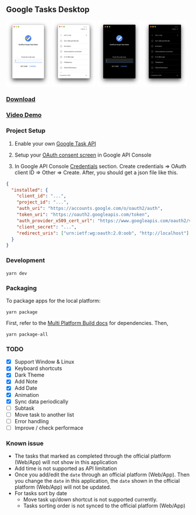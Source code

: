 ## Google Tasks Desktop

<div>
  <img src="./screenshot/1.png" width="24%">
  <img src="./screenshot/2.png" width="24%">
  <img src="./screenshot/3.png" width="24%">
  <img src="./screenshot/4.png" width="24%">
</div>

### [Download](https://github.com/Pong420/google-tasks-desktop/releases)

### [Video Demo](https://pong420.github.io/google-tasks-desktop/demo.mp4)

### Project Setup

1. Enable your own [Google Task API](https://console.developers.google.com/apis/library/tasks.googleapis.com)

2. Setup your [OAuth consent screen](https://console.developers.google.com/apis/credentials/consent) in Google API Console

3. In Google API Console [Credentials](https://console.developers.google.com/apis/credentials) section.
   Create credentials => OAuth client ID => Other => Create. After, you should get a json file like this.

```json
{
  "installed": {
    "client_id": "...",
    "project_id": "...",
    "auth_uri": "https://accounts.google.com/o/oauth2/auth",
    "token_uri": "https://oauth2.googleapis.com/token",
    "auth_provider_x509_cert_url": "https://www.googleapis.com/oauth2/v1/certs",
    "client_secret": "...",
    "redirect_uris": ["urn:ietf:wg:oauth:2.0:oob", "http://localhost"]
  }
}
```

### Development

```
yarn dev
```

### Packaging

To package apps for the local platform:

```
yarn package
```

First, refer to the [Multi Platform Build docs](https://www.electron.build/multi-platform-build) for dependencies. Then,

```
yarn package-all
```

### TODO

- [x] Support Window & Linux
- [x] Keyboard shortcuts
- [x] Dark Theme
- [x] Add Note
- [x] Add Date
- [x] Animation
- [x] Sync data periodically
- [ ] Subtask
- [ ] Move task to another list
- [ ] Error handling
- [ ] Improve / check performace

### Known issue

- The tasks that marked as completed through the official platform (Web/App) will not show in this application
- Add time is not supported as API limitation
- Once you add/edit the `date` through an official platform (Web/App). Then you change the `date` in this application, the `date` shown in the official platform (Web/App) will not be updated.
- For tasks sort by date
  - Move task up/down shortcut is not supported currently.
  - Tasks sorting order is not synced to the official platform (Web/App)
